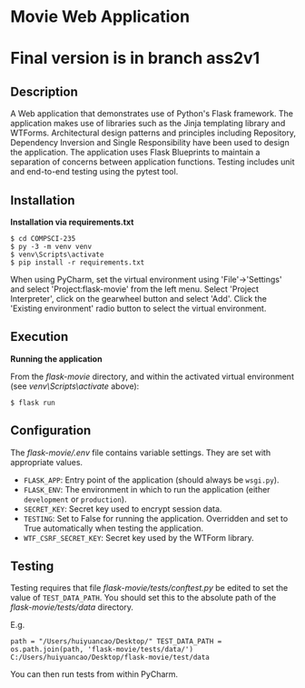 # Movie Web Application

# Final version is in branch ass2v1 

## Description

A Web application that demonstrates use of Python's Flask framework. The application makes use of libraries such as the Jinja templating library and WTForms. Architectural design patterns and principles including Repository, Dependency Inversion and Single Responsibility have been used to design the application. The application uses Flask Blueprints to maintain a separation of concerns between application functions. Testing includes unit and end-to-end testing using the pytest tool. 

## Installation

**Installation via requirements.txt**

```shell
$ cd COMPSCI-235
$ py -3 -m venv venv
$ venv\Scripts\activate
$ pip install -r requirements.txt
```

When using PyCharm, set the virtual environment using 'File'->'Settings' and select 'Project:flask-movie' from the left menu. Select 'Project Interpreter', click on the gearwheel button and select 'Add'. Click the 'Existing environment' radio button to select the virtual environment. 

## Execution

**Running the application**

From the *flask-movie* directory, and within the activated virtual environment (see *venv\Scripts\activate* above):

````shell
$ flask run
```` 


## Configuration

The *flask-movie/.env* file contains variable settings. They are set with appropriate values.

* `FLASK_APP`: Entry point of the application (should always be `wsgi.py`).
* `FLASK_ENV`: The environment in which to run the application (either `development` or `production`).
* `SECRET_KEY`: Secret key used to encrypt session data.
* `TESTING`: Set to False for running the application. Overridden and set to True automatically when testing the application.
* `WTF_CSRF_SECRET_KEY`: Secret key used by the WTForm library.


## Testing

Testing requires that file *flask-movie/tests/conftest.py* be edited to set the value of `TEST_DATA_PATH`. You should set this to the absolute path of the *flask-movie/tests/data* directory. 

E.g. 

`path = "/Users/huiyuancao/Desktop/"
TEST_DATA_PATH = os.path.join(path, 'flask-movie/tests/data/')`
`C:/Users/huiyuancao/Desktop/flask-movie/test/data`

You can then run tests from within PyCharm.



 
